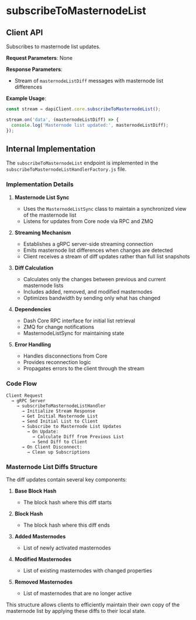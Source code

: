 # subscribeToMasternodeList

## Client API

Subscribes to masternode list updates.

**Request Parameters**: None

**Response Parameters**:
- Stream of `masternodeListDiff` messages with masternode list differences

**Example Usage**:
```javascript
const stream = dapiClient.core.subscribeToMasternodeList();

stream.on('data', (masternodeListDiff) => {
  console.log('Masternode list updated:', masternodeListDiff);
});
```

## Internal Implementation

The `subscribeToMasternodeList` endpoint is implemented in the `subscribeToMasternodeListHandlerFactory.js` file.

### Implementation Details

1. **Masternode List Sync**
   - Uses the `MasternodeListSync` class to maintain a synchronized view of the masternode list
   - Listens for updates from Core node via RPC and ZMQ

2. **Streaming Mechanism**
   - Establishes a gRPC server-side streaming connection
   - Emits masternode list differences when changes are detected
   - Client receives a stream of diff updates rather than full list snapshots

3. **Diff Calculation**
   - Calculates only the changes between previous and current masternode lists
   - Includes added, removed, and modified masternodes
   - Optimizes bandwidth by sending only what has changed

4. **Dependencies**
   - Dash Core RPC interface for initial list retrieval
   - ZMQ for change notifications
   - MasternodeListSync for maintaining state

5. **Error Handling**
   - Handles disconnections from Core
   - Provides reconnection logic
   - Propagates errors to the client through the stream

### Code Flow

```
Client Request 
  → gRPC Server 
    → subscribeToMasternodeListHandler 
      → Initialize Stream Response
      → Get Initial Masternode List
      → Send Initial List to Client
      → Subscribe to Masternode List Updates
        → On Update:
          → Calculate Diff from Previous List
          → Send Diff to Client
      → On Client Disconnect:
        → Clean up Subscriptions
```

### Masternode List Diffs Structure

The diff updates contain several key components:

1. **Base Block Hash**
   - The block hash where this diff starts

2. **Block Hash**
   - The block hash where this diff ends

3. **Added Masternodes**
   - List of newly activated masternodes

4. **Modified Masternodes**
   - List of existing masternodes with changed properties

5. **Removed Masternodes**
   - List of masternodes that are no longer active

This structure allows clients to efficiently maintain their own copy of the masternode list by applying these diffs to their local state.